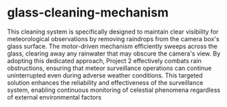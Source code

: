 # glass-cleaning-mechanism
This cleaning system is specifically designed to maintain clear visibility for meteorological observations by removing raindrops from the camera box's glass surface. The motor-driven mechanism efficiently sweeps across the glass, clearing away any rainwater that may obscure the camera's view. By adopting this dedicated approach, Project 2 effectively combats rain obstructions, ensuring that meteor surveillance operations can continue uninterrupted even during adverse weather conditions. This targeted solution enhances the reliability and effectiveness of the surveillance system, enabling continuous monitoring of celestial phenomena regardless of external environmental factors
